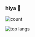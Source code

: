 ### hiya 👋

![count](https://count.getloli.com/get/@artiemis?theme=gelbooru)

![top langs](https://github-readme-stats.vercel.app/api/top-langs/?username=artiemis&hide=html,css&layout=compact)
